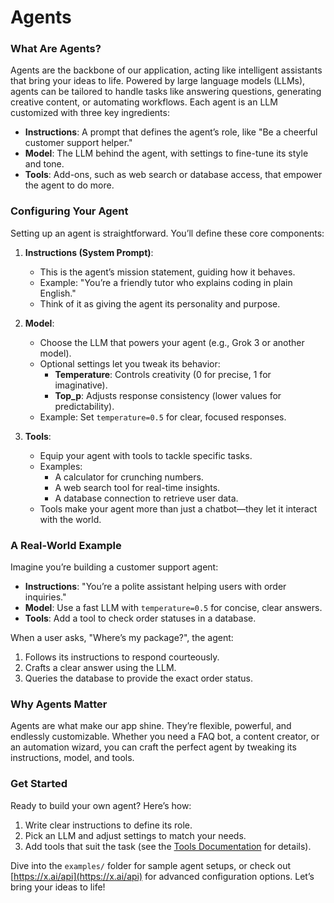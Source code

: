 # Agents

### What Are Agents?

Agents are the backbone of our application, acting like intelligent assistants that bring your ideas to life. Powered by large language models (LLMs), agents can be tailored to handle tasks like answering questions, generating creative content, or automating workflows. Each agent is an LLM customized with three key ingredients:

- **Instructions**: A prompt that defines the agent’s role, like "Be a cheerful customer support helper."
- **Model**: The LLM behind the agent, with settings to fine-tune its style and tone.
- **Tools**: Add-ons, such as web search or database access, that empower the agent to do more.

### Configuring Your Agent

Setting up an agent is straightforward. You’ll define these core components:

1. **Instructions (System Prompt)**:
   - This is the agent’s mission statement, guiding how it behaves.
   - Example: "You’re a friendly tutor who explains coding in plain English."
   - Think of it as giving the agent its personality and purpose.

2. **Model**:
   - Choose the LLM that powers your agent (e.g., Grok 3 or another model).
   - Optional settings let you tweak its behavior:
     - **Temperature**: Controls creativity (0 for precise, 1 for imaginative).
     - **Top_p**: Adjusts response consistency (lower values for predictability).
   - Example: Set `temperature=0.5` for clear, focused responses.

3. **Tools**:
   - Equip your agent with tools to tackle specific tasks.
   - Examples:
     - A calculator for crunching numbers.
     - A web search tool for real-time insights.
     - A database connection to retrieve user data.
   - Tools make your agent more than just a chatbot—they let it interact with the world.

### A Real-World Example

Imagine you’re building a customer support agent:
- **Instructions**: "You’re a polite assistant helping users with order inquiries."
- **Model**: Use a fast LLM with `temperature=0.5` for concise, clear answers.
- **Tools**: Add a tool to check order statuses in a database.

When a user asks, "Where’s my package?", the agent:
1. Follows its instructions to respond courteously.
2. Crafts a clear answer using the LLM.
3. Queries the database to provide the exact order status.

### Why Agents Matter

Agents are what make our app shine. They’re flexible, powerful, and endlessly customizable. Whether you need a FAQ bot, a content creator, or an automation wizard, you can craft the perfect agent by tweaking its instructions, model, and tools.

### Get Started

Ready to build your own agent? Here’s how:
1. Write clear instructions to define its role.
2. Pick an LLM and adjust settings to match your needs.
3. Add tools that suit the task (see the [Tools Documentation](#tools) for details).

Dive into the `examples/` folder for sample agent setups, or check out [https://x.ai/api](https://x.ai/api) for advanced configuration options. Let’s bring your ideas to life!
